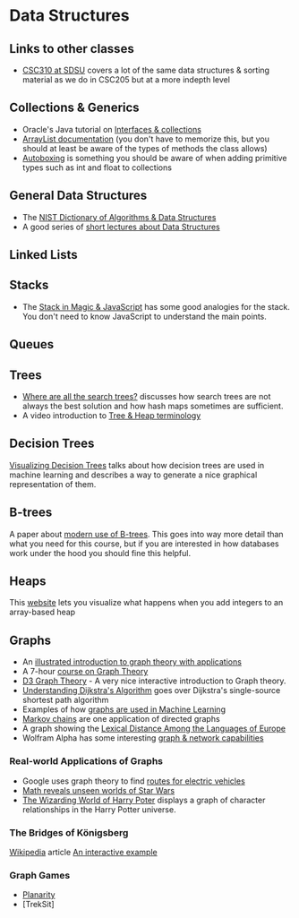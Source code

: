 # Data Structures

## Links to other classes

- [CSC310 at SDSU](https://youtube.com/playlist?list=PLpPXw4zFa0uKKhaSz87IowJnOTzh9tiBk) covers a lot of the same data structures & sorting material as we do in CSC205 but at a more indepth level

## Collections & Generics

- Oracle's Java tutorial on [Interfaces & collections](https://docs.oracle.com/javase/tutorial/collections/interfaces/index.html)
- [ArrayList documentation](http://docs.oracle.com/javase/6/docs/api/java/util/ArrayList.html) (you don't have to memorize this, but you should at least be aware of the types of methods the class allows)
- [Autoboxing](http://docs.oracle.com/javase/1.5.0/docs/guide/language/autoboxing.html) is something you should be aware of when adding primitive types such as int and float to collections

## General Data Structures

- The [NIST Dictionary of Algorithms & Data Structures](https://xlinux.nist.gov/dads/)
- A good series of [short lectures about Data Structures](https://www.youtube.com/playlist?list=PLpPXw4zFa0uKKhaSz87IowJnOTzh9tiBk)

## Linked Lists

## Stacks

- The [Stack in Magic & JavaScript](https://levelup.gitconnected.com/the-stack-in-magic-and-javascript-47229c148990) has some good analogies for the stack.  You don't need to know JavaScript to understand the main points.

## Queues

## Trees

- [Where are all the search trees?](https://lemire.me/blog/2015/10/13/where-are-all-the-search-trees/) discusses how search trees are not always the best solution and how hash maps sometimes are sufficient.
- A video introduction to [Tree & Heap terminology](https://www.youtube.com/watch?v=jHZu1GV27tI&list=PLpPXw4zFa0uKKhaSz87IowJnOTzh9tiBk&index=47)

## Decision Trees

[Visualizing Decision Trees](https://explained.ai/decision-tree-viz/index.html) talks about how decision trees are used in machine learning and describes a way to generate a nice graphical representation of them.

## B-trees

A paper about [modern use of B-trees](http://citeseerx.ist.psu.edu/viewdoc/download?doi=10.1.1.219.7269&rep=rep1&type=pdf).  This goes into way more detail than what you need for this course, but if you are interested in how databases work under the hood you should fine this helpful.

## Heaps

This [website](https://www.cs.usfca.edu/~galles/JavascriptVisual/Heap.html) lets you visualize what happens when you add integers to an array-based heap

## Graphs

- An [illustrated introduction to graph theory with applications](https://www.freecodecamp.org/news/i-dont-understand-graph-theory-1c96572a1401/)
- A 7-hour [course on Graph Theory](https://youtu.be/09_LlHjoEiY)
- [D3 Graph Theory](https://d3gt.com/index.html) - A very nice interactive introduction to Graph theory.
- [Understanding Dijkstra's Algorithm](https://blog.aos.sh/2018/02/24/understanding-dijkstras-algorithm/) goes over Dijkstra's single-source shortest path algorithm
- Examples of how [graphs are used in Machine Learning](https://www.oreilly.com/ideas/how-graph-algorithms-improve-machine-learning)
- [Markov chains](https://setosa.io/ev/markov-chains/) are one application of directed graphs
- A graph showing the [Lexical Distance Among the Languages of Europe](https://elms.wpcomstaging.com/2008/03/04/lexical-distance-among-languages-of-europe/)
- Wolfram Alpha has some interesting [graph & network capabilities](https://www.wolfram.com/language/11/graphs-and-networks/)

### Real-world Applications of Graphs

- Google uses graph theory to find [routes for electric vehicles](https://www.theverge.com/2021/1/27/22252261/google-maps-electric-vehicle-charging-station-ai)
- [Math reveals unseen worlds of Star Wars](https://actu.epfl.ch/news/math-reveals-unseen-worlds-of-star-wars/)
- [The Wizarding World of Harry Poter](http://dpmartin42.github.io/projects/Harry_Potter/Harry_Potter_Network.html) displays a graph of character relationships in the Harry Potter universe.

### The Bridges of Königsberg

[Wikipedia](https://en.wikipedia.org/wiki/Seven_Bridges_of_K%C3%B6nigsberg) article
[An interactive example](https://mathigon.org/course/graph-theory/bridges)

### Graph Games

- [Planarity](http://planarity.net/)
- [TrekSit]
